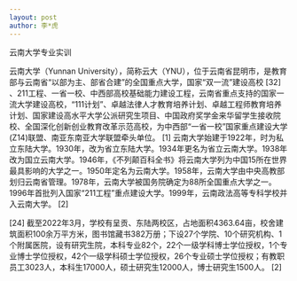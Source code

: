 ```yaml
---
layout: post
author: 李*虎
---
```

云南大学专业实训

云南大学（Yunnan University），简称云大（YNU），位于云南省昆明市，是教育部与云南省“以部为主、部省合建”的全国重点大学，国家“双一流”建设高校
[32] 
、211工程、一省一校、中西部高校基础能力建设工程，云南省重点支持的国家一流大学建设高校，“111计划”、卓越法律人才教育培养计划、卓越工程师教育培养计划、国家建设高水平大学公派研究生项目、中国政府奖学金来华留学生接收院校、全国深化创新创业教育改革示范高校，为中西部“一省一校”国家重点建设大学(Z14)联盟、南亚东南亚大学联盟牵头单位。
[1] 
云南大学始建于1922年，时为私立东陆大学。1930年，改为省立东陆大学。1934年更名为省立云南大学。1938年改为国立云南大学。1946年，《不列颠百科全书》将云南大学列为中国15所在世界最具影响的大学之一。1950年定名为云南大学。1958年，云南大学由中央高教部划归云南省管理。1978年，云南大学被国务院确定为88所全国重点大学之一。1996年首批列入国家“211工程”重点建设大学。1999年，云南政法高等专科学校并入云南大学。
[2] 

[24] 
截至2022年3月，学校有呈贡、东陆两校区，占地面积4363.64亩，校舍建筑面积100余万平方米，图书馆藏书382万册；下设27个学院、10个研究机构、1个附属医院，设有研究生院，本科专业82个，22个一级学科博士学位授权，1个专业博士学位授权，42个一级学科硕士学位授权，26个专业硕士学位授权；有教职员工3023人，本科生17000人，硕士研究生12000人，博士研究生1500人。
[2]
